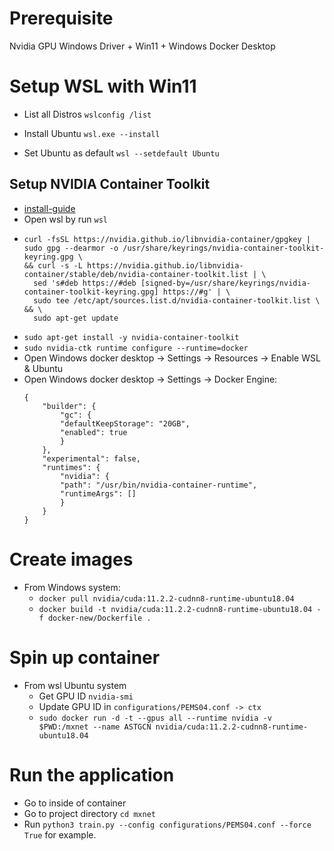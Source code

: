 # Prerequisite
Nvidia GPU Windows Driver + Win11 + Windows Docker Desktop
# Setup WSL with Win11
- List all Distros `wslconfig /list`

- Install Ubuntu `wsl.exe --install`

- Set Ubuntu as default `wsl --setdefault Ubuntu`

## Setup NVIDIA Container Toolkit
- [install-guide](https://docs.nvidia.com/datacenter/cloud-native/container-toolkit/latest/install-guide.html#installing-with-apt)
- Open wsl by run `wsl`
- ```
  curl -fsSL https://nvidia.github.io/libnvidia-container/gpgkey | sudo gpg --dearmor -o /usr/share/keyrings/nvidia-container-toolkit-keyring.gpg \
  && curl -s -L https://nvidia.github.io/libnvidia-container/stable/deb/nvidia-container-toolkit.list | \
    sed 's#deb https://#deb [signed-by=/usr/share/keyrings/nvidia-container-toolkit-keyring.gpg] https://#g' | \
    sudo tee /etc/apt/sources.list.d/nvidia-container-toolkit.list \
  && \
    sudo apt-get update
- `sudo apt-get install -y nvidia-container-toolkit`
- `sudo nvidia-ctk runtime configure --runtime=docker`
- Open Windows docker desktop -> Settings -> Resources -> Enable WSL & Ubuntu
- Open Windows docker desktop -> Settings -> Docker Engine:
    ```
    {
        "builder": {
            "gc": {
            "defaultKeepStorage": "20GB",
            "enabled": true
            }
        },
        "experimental": false,
        "runtimes": {
            "nvidia": {
            "path": "/usr/bin/nvidia-container-runtime",
            "runtimeArgs": []
            }
        }
    }

# Create images
- From Windows system:
  - `docker pull nvidia/cuda:11.2.2-cudnn8-runtime-ubuntu18.04`
  - `docker build -t nvidia/cuda:11.2.2-cudnn8-runtime-ubuntu18.04 -f docker-new/Dockerfile .`

# Spin up container
- From wsl Ubuntu system
  - Get GPU ID `nvidia-smi`
  - Update GPU ID in `configurations/PEMS04.conf -> ctx`
  - `sudo docker run -d -t --gpus all --runtime nvidia -v $PWD:/mxnet --name ASTGCN nvidia/cuda:11.2.2-cudnn8-runtime-ubuntu18.04`

# Run the application
- Go to inside of container
- Go to project directory `cd mxnet`
- Run `python3 train.py --config configurations/PEMS04.conf --force True` for example.
